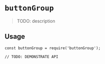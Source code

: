 # `buttonGroup`

> TODO: description

## Usage

```
const buttonGroup = require('buttonGroup');

// TODO: DEMONSTRATE API
```

